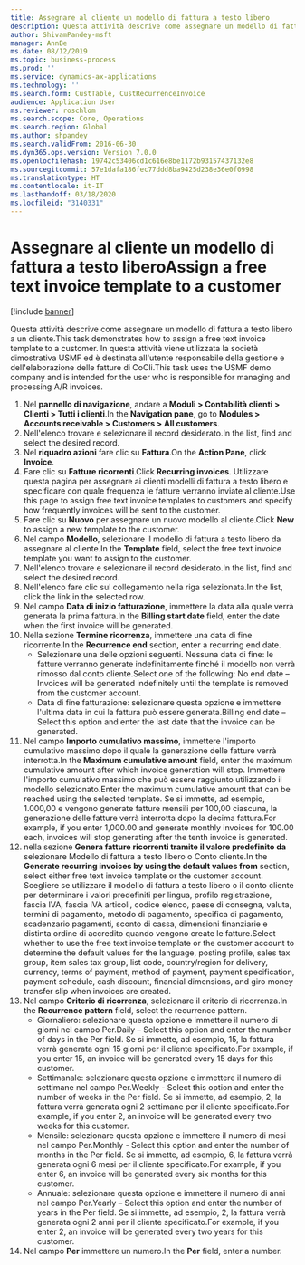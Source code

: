 ```yaml
---
title: Assegnare al cliente un modello di fattura a testo libero
description: Questa attività descrive come assegnare un modello di fattura a testo libero a un cliente.
author: ShivamPandey-msft
manager: AnnBe
ms.date: 08/12/2019
ms.topic: business-process
ms.prod: ''
ms.service: dynamics-ax-applications
ms.technology: ''
ms.search.form: CustTable, CustRecurrenceInvoice
audience: Application User
ms.reviewer: roschlom
ms.search.scope: Core, Operations
ms.search.region: Global
ms.author: shpandey
ms.search.validFrom: 2016-06-30
ms.dyn365.ops.version: Version 7.0.0
ms.openlocfilehash: 19742c53406cd1c616e8be1172b93157437132e8
ms.sourcegitcommit: 57e1dafa186fec77ddd8ba9425d238e36e0f0998
ms.translationtype: HT
ms.contentlocale: it-IT
ms.lasthandoff: 03/18/2020
ms.locfileid: "3140331"
---
```

# <a name="assign-a-free-text-invoice-template-to-a-customer"></a><span data-ttu-id="5fe89-103">Assegnare al cliente un modello di fattura a testo libero</span><span class="sxs-lookup"><span data-stu-id="5fe89-103">Assign a free text invoice template to a customer</span></span>

[!include [banner](../../includes/banner.md)]

<span data-ttu-id="5fe89-104">Questa attività descrive come assegnare un modello di fattura a testo libero a un cliente.</span><span class="sxs-lookup"><span data-stu-id="5fe89-104">This task demonstrates how to assign a free text invoice template to a customer.</span></span> <span data-ttu-id="5fe89-105">In questa attività viene utilizzata la società dimostrativa USMF ed è destinata all'utente responsabile della gestione e dell'elaborazione delle fatture di CoCli.</span><span class="sxs-lookup"><span data-stu-id="5fe89-105">This task uses the USMF demo company and is intended for the user who is responsible for managing and processing A/R invoices.</span></span>

1. <span data-ttu-id="5fe89-106">Nel **pannello di navigazione**, andare a **Moduli > Contabilità clienti > Clienti > Tutti i clienti**.</span><span class="sxs-lookup"><span data-stu-id="5fe89-106">In the **Navigation pane**, go to **Modules > Accounts receivable > Customers > All customers**.</span></span>
2. <span data-ttu-id="5fe89-107">Nell'elenco trovare e selezionare il record desiderato.</span><span class="sxs-lookup"><span data-stu-id="5fe89-107">In the list, find and select the desired record.</span></span>
3. <span data-ttu-id="5fe89-108">Nel **riquadro azioni** fare clic su **Fattura**.</span><span class="sxs-lookup"><span data-stu-id="5fe89-108">On the **Action Pane**, click **Invoice**.</span></span>
4. <span data-ttu-id="5fe89-109">Fare clic su **Fatture ricorrenti**.</span><span class="sxs-lookup"><span data-stu-id="5fe89-109">Click **Recurring invoices**.</span></span> <span data-ttu-id="5fe89-110">Utilizzare questa pagina per assegnare ai clienti modelli di fattura a testo libero e specificare con quale frequenza le fatture verranno inviate al cliente.</span><span class="sxs-lookup"><span data-stu-id="5fe89-110">Use this page to assign free text invoice templates to customers and specify how frequently invoices will be sent to the customer.</span></span>  
5. <span data-ttu-id="5fe89-111">Fare clic su **Nuovo** per assegnare un nuovo modello al cliente.</span><span class="sxs-lookup"><span data-stu-id="5fe89-111">Click **New** to assign a new template to the customer.</span></span>
6. <span data-ttu-id="5fe89-112">Nel campo **Modello**, selezionare il modello di fattura a testo libero da assegnare al cliente.</span><span class="sxs-lookup"><span data-stu-id="5fe89-112">In the **Template** field, select the free text invoice template you want to assign to the customer.</span></span>
7. <span data-ttu-id="5fe89-113">Nell'elenco trovare e selezionare il record desiderato.</span><span class="sxs-lookup"><span data-stu-id="5fe89-113">In the list, find and select the desired record.</span></span>
8. <span data-ttu-id="5fe89-114">Nell'elenco fare clic sul collegamento nella riga selezionata.</span><span class="sxs-lookup"><span data-stu-id="5fe89-114">In the list, click the link in the selected row.</span></span>
9. <span data-ttu-id="5fe89-115">Nel campo **Data di inizio fatturazione**, immettere la data alla quale verrà generata la prima fattura.</span><span class="sxs-lookup"><span data-stu-id="5fe89-115">In the **Billing start date** field, enter the date when the first invoice will be generated.</span></span>
10. <span data-ttu-id="5fe89-116">Nella sezione **Termine ricorrenza**, immettere una data di fine ricorrente.</span><span class="sxs-lookup"><span data-stu-id="5fe89-116">In the **Recurrence end** section, enter a recurring end date.</span></span>  
    * <span data-ttu-id="5fe89-117">Selezionare una delle opzioni seguenti. Nessuna data di fine: le fatture verranno generate indefinitamente finché il modello non verrà rimosso dal conto cliente.</span><span class="sxs-lookup"><span data-stu-id="5fe89-117">Select one of the following: No end date – Invoices will be generated indefinitely until the template is removed from the customer account.</span></span>
    * <span data-ttu-id="5fe89-118">Data di fine fatturazione: selezionare questa opzione e immettere l'ultima data in cui la fattura può essere generata.</span><span class="sxs-lookup"><span data-stu-id="5fe89-118">Billing end date – Select this option and enter the last date that the invoice can be generated.</span></span>  
11. <span data-ttu-id="5fe89-119">Nel campo **Importo cumulativo massimo**, immettere l'importo cumulativo massimo dopo il quale la generazione delle fatture verrà interrotta.</span><span class="sxs-lookup"><span data-stu-id="5fe89-119">In the **Maximum cumulative amount** field, enter the maximum cumulative amount after which invoice generation will stop.</span></span> <span data-ttu-id="5fe89-120">Immettere l'importo cumulativo massimo che può essere raggiunto utilizzando il modello selezionato.</span><span class="sxs-lookup"><span data-stu-id="5fe89-120">Enter the maximum cumulative amount that can be reached using the selected template.</span></span> <span data-ttu-id="5fe89-121">Se si immette, ad esempio, 1.000,00 e vengono generate fatture mensili per 100,00 ciascuna, la generazione delle fatture verrà interrotta dopo la decima fattura.</span><span class="sxs-lookup"><span data-stu-id="5fe89-121">For example, if you enter 1,000.00 and generate monthly invoices for 100.00 each, invoices will stop generating after the tenth invoice is generated.</span></span>  
12. <span data-ttu-id="5fe89-122">nella sezione **Genera fatture ricorrenti tramite il valore predefinito da** selezionare Modello di fattura a testo libero o Conto cliente.</span><span class="sxs-lookup"><span data-stu-id="5fe89-122">In the **Generate recurring invoices by using the default values from** section, select either free text invoice template or the customer account.</span></span> <span data-ttu-id="5fe89-123">Scegliere se utilizzare il modello di fattura a testo libero o il conto cliente per determinare i valori predefiniti per lingua, profilo registrazione, fascia IVA, fascia IVA articoli, codice elenco, paese di consegna, valuta, termini di pagamento, metodo di pagamento, specifica di pagamento, scadenzario pagamenti, sconto di cassa, dimensioni finanziarie e distinta ordine di accredito quando vengono create le fatture.</span><span class="sxs-lookup"><span data-stu-id="5fe89-123">Select whether to use the free text invoice template or the customer account to determine the default values for the language, posting profile, sales tax group, item sales tax group, list code, country/region for delivery, currency, terms of payment, method of payment, payment specification, payment schedule, cash discount, financial dimensions, and giro money transfer slip when invoices are created.</span></span>  
13. <span data-ttu-id="5fe89-124">Nel campo **Criterio di ricorrenza**, selezionare il criterio di ricorrenza.</span><span class="sxs-lookup"><span data-stu-id="5fe89-124">In the **Recurrence pattern** field, select the recurrence pattern.</span></span>
    + <span data-ttu-id="5fe89-125">Giornaliero: selezionare questa opzione e immettere il numero di giorni nel campo Per.</span><span class="sxs-lookup"><span data-stu-id="5fe89-125">Daily – Select this option and enter the number of days in the Per field.</span></span> <span data-ttu-id="5fe89-126">Se si immette, ad esempio, 15, la fattura verrà generata ogni 15 giorni per il cliente specificato.</span><span class="sxs-lookup"><span data-stu-id="5fe89-126">For example, if you enter 15, an invoice will be generated every 15 days for this customer.</span></span>
    + <span data-ttu-id="5fe89-127">Settimanale: selezionare questa opzione e immettere il numero di settimane nel campo Per.</span><span class="sxs-lookup"><span data-stu-id="5fe89-127">Weekly - Select this option and enter the number of weeks in the Per field.</span></span> <span data-ttu-id="5fe89-128">Se si immette, ad esempio, 2, la fattura verrà generata ogni 2 settimane per il cliente specificato.</span><span class="sxs-lookup"><span data-stu-id="5fe89-128">For example, if you enter 2, an invoice will be generated every two weeks for this customer.</span></span>
    + <span data-ttu-id="5fe89-129">Mensile: selezionare questa opzione e immettere il numero di mesi nel campo Per.</span><span class="sxs-lookup"><span data-stu-id="5fe89-129">Monthly - Select this option and enter the number of months in the Per field.</span></span> <span data-ttu-id="5fe89-130">Se si immette, ad esempio, 6, la fattura verrà generata ogni 6 mesi per il cliente specificato.</span><span class="sxs-lookup"><span data-stu-id="5fe89-130">For example, if you enter 6, an invoice will be generated every six months for this customer.</span></span>
    + <span data-ttu-id="5fe89-131">Annuale: selezionare questa opzione e immettere il numero di anni nel campo Per.</span><span class="sxs-lookup"><span data-stu-id="5fe89-131">Yearly – Select this option and enter the number of years in the Per field.</span></span> <span data-ttu-id="5fe89-132">Se si immette, ad esempio, 2, la fattura verrà generata ogni 2 anni per il cliente specificato.</span><span class="sxs-lookup"><span data-stu-id="5fe89-132">For example, if you enter 2, an invoice will be generated every two years for this customer.</span></span>  
14. <span data-ttu-id="5fe89-133">Nel campo **Per** immettere un numero.</span><span class="sxs-lookup"><span data-stu-id="5fe89-133">In the **Per** field, enter a number.</span></span>

